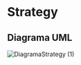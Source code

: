 # Strategy
## Diagrama UML

![DiagramaStrategy (1)](https://user-images.githubusercontent.com/66873418/234148506-9e249f93-0684-47c3-83a1-4618b4f6ab4e.jpg)
